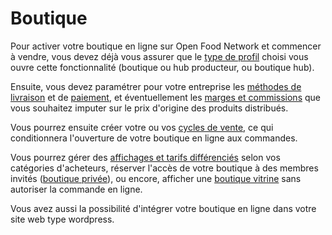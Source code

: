 # Boutique

Pour activer votre boutique en ligne sur Open Food Network et commencer à vendre, vous devez déjà vous assurer que le [type de profil](../votre-profil/types-de-package.md) choisi vous ouvre cette fonctionnalité (boutique ou hub producteur, ou boutique hub).

Ensuite, vous devez paramétrer pour votre entreprise les [méthodes de livraison](types-de-livraisons.md) et de [paiement](methodes-de-paiements.md), et éventuellement les [marges et commissions](frais-et-taxes.md) que vous souhaitez imputer sur le prix d'origine des produits distribués.

Vous pourrez ensuite créer votre ou vos [cycles de vente](cycles-de-vente/), ce qui conditionnera l'ouverture de votre boutique en ligne aux commandes.

Vous pourrez gérer des [affichages et tarifs différenciés](affichages-et-prix-differencies-par-categorie-dacheteur/) selon vos catégories d'acheteurs, réserver l'accès de votre boutique à des membres invités ([boutique privée](private-shopfront.md)), ou encore, afficher une [boutique vitrine](display-only-order-cycles.md) sans autoriser la commande en ligne.

Vous avez aussi la possibilité d'intégrer votre boutique en ligne dans votre site web type wordpress.

